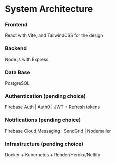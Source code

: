 # System Architecture

### Frontend
React with Vite, and TailwindCSS for the design

### Backend
Node.js with Express

### Data Base
PostgreSQL

### Authentication (pending choice)
Firebase Auth   |   Auth0   |   JWT + Refresh tokens

### Notifications (pending choice)
Firebase Cloud Messaging    |   SendGrid    |   Nodemailer

### Infrastructure (pending choice)
Docker + Kubernetes + Render/Heroku/Netlify